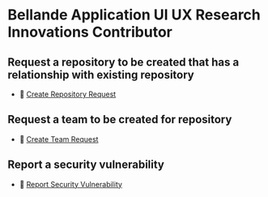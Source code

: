 # Bellande Application UI UX Research Innovations Contributor

## Request a repository to be created that has a relationship with existing repository
- 🚀 [Create Repository Request](https://github.com/Robotics-Sensors/bellande_application_ui_ux_research_innovations_contributor/issues/new/choose)

## Request a team to be created for repository
- 👥 [Create Team Request](https://github.com/Robotics-Sensors/bellande_application_ui_ux_research_innovations_contributor/issues/new/choose)

## Report a security vulnerability 
- 🔐 [Report Security Vulnerability](https://github.com/Robotics-Sensors/bellande_application_ui_ux_research_innovations_contributor/issues/new/choose)
